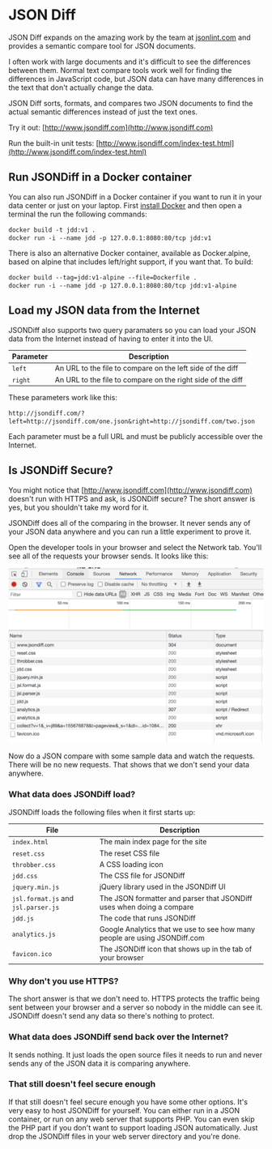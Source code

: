 JSON Diff
==================================================

JSON Diff expands on the amazing work by the team at [jsonlint.com](http://www.jsonlint.com) and provides a semantic compare tool for JSON documents.

I often work with large documents and it's difficult to see the differences between them.  Normal text compare tools work well for finding the differences in JavaScript code, but JSON data can have many differences in the text that don't actually change the data.  

JSON Diff sorts, formats, and compares two JSON documents to find the actual semantic differences instead of just the text ones.

Try it out:  [http://www.jsondiff.com](http://www.jsondiff.com)

Run the built-in unit tests:  [http://www.jsondiff.com/index-test.html](http://www.jsondiff.com/index-test.html)


## Run JSONDiff in a Docker container

You can also run JSONDiff in a Docker container if you want to run it in your data center or just on your laptop.  First [install Docker](https://docs.docker.com/get-docker/) and then open a terminal the run the following commands:

```
docker build -t jdd:v1 .
docker run -i --name jdd -p 127.0.0.1:8080:80/tcp jdd:v1
```

There is also an alternative Docker container, available as Docker.alpine, based on alpine that includes left/right support, if you want that. To build:

```
docker build --tag=jdd:v1-alpine --file=Dockerfile .
docker run -i --name jdd -p 127.0.0.1:8080:80/tcp jdd:v1-alpine
```

## Load my JSON data from the Internet

JSONDiff also supports two query paramaters so you can load your JSON data from the Internet instead of having to enter it into the UI.  

| Parameter | Description |
| --- | --- |
| `left` | An URL to the file to compare on the left side of the diff |
| `right` | An URL to the file to compare on the right side of the diff |

These parameters work like this:

```
http://jsondiff.com/?left=http://jsondiff.com/one.json&right=http://jsondiff.com/two.json
```

Each parameter must be a full URL and must be publicly accessible over the Internet.

## Is JSONDiff Secure?

You might notice that [http://www.jsondiff.com](http://www.jsondiff.com) doesn't run with HTTPS and ask, is JSONDiff secure?  The short answer is yes, but you shouldn't take my word for it.  

JSONDiff does all of the comparing in the browser.  It never sends any of your JSON data anywhere and you can run a little experiment to prove it.  

Open the developer tools in your browser and select the Network tab.  You'll see all of the requests your browser sends.  It looks like this:

![Network tools image](network_traffic.png)

Now do a JSON compare with some sample data and watch the requests.  There will be no new requests.  That shows that we don't send your data anywhere.

### What data does JSONDiff load?

JSONDiff loads the following files when it first starts up:

| File | Description |
| --- | --- |
| `index.html` | The main index page for the site |
| `reset.css` | The reset CSS file |
| `throbber.css` | A CSS loading icon |
| `jdd.css` | The CSS file for JSONDiff |
| `jquery.min.js` | jQuery library used in the JSONDiff UI |
| `jsl.format.js` and `jsl.parser.js` | The JSON formatter and parser that JSONDiff uses when doing a compare |
| `jdd.js` | The code that runs JSONDiff |
| `analytics.js` | Google Analytics that we use to see how many people are using JSONDiff.com |
| `favicon.ico` | The JSONDiff icon that shows up in the tab of your browser |

### Why don't you use HTTPS?

The short answer is that we don't need to.  HTTPS protects the traffic being sent between your browser and a server so nobody in the middle can see it.  JSONDiff doesn't send any data so there's nothing to protect.

### What data does JSONDiff send back over the Internet?

It sends nothing.  It just loads the open source files it needs to run and never sends any of the JSON data it is comparing anywhere.

### That still doesn't feel secure enough

If that still doesn't feel secure enough you have some other options.  It's very easy to host JSONDiff for yourself.  You can either run in a JSON container, or run on any web server that supports PHP.  You can even skip the PHP part if you don't want to support loading JSON automatically.  Just drop the JSONDiff files in your web server directory and you're done.